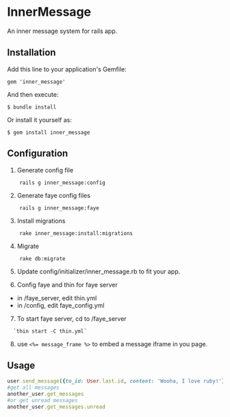 # InnerMessage

An inner message system for rails app.

## Installation

Add this line to your application's Gemfile:

    gem 'inner_message'

And then execute:

    $ bundle install

Or install it yourself as:

    $ gem install inner_message

## Configuration
1. Generate config file
```
    rails g inner_message:config
```  

2. Generate faye config files
```
    rails g inner_message:faye
```

3. Install migrations
```
    rake inner_message:install:migrations
```
4. Migrate
```
    rake db:migrate
```

5. Update config/initializer/inner_message.rb to fit your app.


6. Config faye and thin for faye server
 - in /faye_server, edit thin.yml
 - in /config, edit faye_config.yml

7. To start faye server, cd to /faye_server
```
  `thin start -C thin.yml`
```
8. use `<%= message_frame %>` to embed a message iframe in you page.

## Usage
```ruby
user.send_message({to_id: User.last.id, content: 'Wooha, I love ruby!'})
#get all messages
another_user.get_messages
#or get unread messages
another_user.get_messages.unread
```
